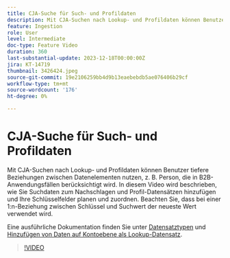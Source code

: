 ```yaml
---
title: CJA-Suche für Such- und Profildaten
description: Mit CJA-Suchen nach Lookup- und Profildaten können Benutzer tiefere Beziehungen zwischen Datenelementen nutzen, z. B. Person, die in B2B-Anwendungsfällen berücksichtigt wird.  In diesem Video wird beschrieben, wie Sie Suchdaten zum Nachschlagen und Profil-Datensätzen hinzufügen und Ihre Schlüsselfelder planen und zuordnen.  Beachten Sie, dass bei einer 1:n-Beziehung zwischen Schlüssel und Suchwert der neueste Wert verwendet wird.
feature: Ingestion
role: User
level: Intermediate
doc-type: Feature Video
duration: 360
last-substantial-update: 2023-12-18T00:00:00Z
jira: KT-14719
thumbnail: 3426424.jpeg
source-git-commit: 19e2106259bb4d9b13eaebebdb5ae076406b29cf
workflow-type: tm+mt
source-wordcount: '176'
ht-degree: 0%

---
```



# CJA-Suche für Such- und Profildaten

Mit CJA-Suchen nach Lookup- und Profildaten können Benutzer tiefere Beziehungen zwischen Datenelementen nutzen, z. B. Person, die in B2B-Anwendungsfällen berücksichtigt wird.  In diesem Video wird beschrieben, wie Sie Suchdaten zum Nachschlagen und Profil-Datensätzen hinzufügen und Ihre Schlüsselfelder planen und zuordnen.  Beachten Sie, dass bei einer 1:n-Beziehung zwischen Schlüssel und Suchwert der neueste Wert verwendet wird.

Eine ausführliche Dokumentation finden Sie unter [Datensatztypen](https://experienceleague.adobe.com/docs/analytics-platform/using/cja-connections/create-connection.html?lang=en#dataset-types) und [Hinzufügen von Daten auf Kontoebene als Lookup-Datensatz](https://experienceleague.adobe.com/docs/analytics-platform/using/cja-usecases/b2b/b2b.html?lang=en).

>[!VIDEO](https://video.tv.adobe.com/v/3426424/?learn=on)
